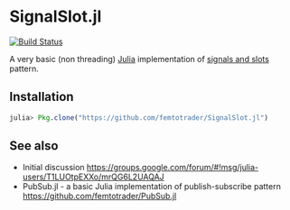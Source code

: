 # SignalSlot.jl

[![Build Status](https://travis-ci.org/femtotrader/SignalSlot.jl.svg?branch=master)](https://travis-ci.org/femtotrader/SignalSlot.jl)

A very basic (non threading) [Julia](http://julialang.org/) implementation of [signals and slots](https://en.wikipedia.org/wiki/Signals_and_slots) pattern.

## Installation

```julia
julia> Pkg.clone("https://github.com/femtotrader/SignalSlot.jl")
```

## See also

 - Initial discussion https://groups.google.com/forum/#!msg/julia-users/T1LUOtpEXXo/mrQG6L2UAQAJ
 - PubSub.jl - a basic Julia implementation of publish-subscribe pattern https://github.com/femtotrader/PubSub.jl
